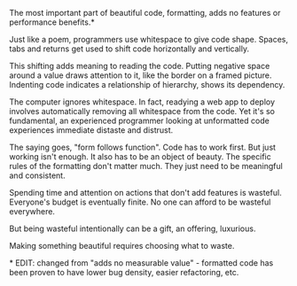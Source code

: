 The most important part of beautiful code, formatting, adds no features or performance benefits.\*

Just like a poem, programmers use whitespace to give code shape. Spaces, tabs and returns get used to shift code horizontally and vertically.

This shifting adds meaning to reading the code. Putting negative space around a value draws attention to it, like the border on a framed picture. Indenting code indicates a relationship of hierarchy, shows its dependency.

The computer ignores whitespace. In fact, readying a web app to deploy involves automatically removing all whitespace from the code. Yet it's so fundamental, an experienced programmer looking at unformatted code experiences immediate distaste and distrust.

The saying goes, "form follows function". Code has to work first. But just working isn't enough. It also has to be an object of beauty. The specific rules of the formatting don't matter much. They just need to be meaningful and consistent.

Spending time and attention on actions that don't add features is wasteful. Everyone's budget is eventually finite. No one can afford to be wasteful everywhere.

But being wasteful intentionally can be a gift, an offering, luxurious.

Making something beautiful requires choosing what to waste.

\* EDIT: changed from "adds no measurable value" - formatted code has been proven to have lower bug density, easier refactoring, etc.
